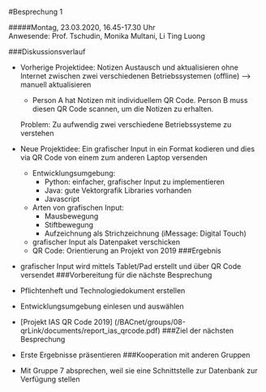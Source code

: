 #Besprechung 1

#####Montag, 23.03.2020, 16.45-17.30 Uhr  
Anwesende: Prof. Tschudin, Monika Multani, Li Ting Luong  

###Diskussionsverlauf
* Vorherige Projektidee: Notizen Austausch und aktualisieren ohne Internet zwischen zwei verschiedenen Betriebssystemen (offline) --> manuell aktualisieren
    * Person A hat Notizen mit individuellem QR Code. Person B muss diesen QR Code scannen, um die Notizen zu erhalten.
    
    Problem: Zu aufwendig zwei verschiedene Betriebssysteme zu verstehen
* Neue Projektidee: Ein grafischer Input in ein Format kodieren und dies via QR Code von einem zum anderen Laptop versenden  
    * Entwicklungsumgebung:
        * Python: einfacher, grafischer Input zu implementieren
        * Java: gute Vektorgrafik Libraries vorhanden
        * Javascript
    * Arten von grafischen Input:
        * Mausbewegung
        * Stiftbewegung
        * Aufzeichnung als Strichzeichnung (iMessage: Digital Touch)
    * grafischer Input als Datenpaket verschicken
    * QR Code: Orientierung an Projekt von 2019
###Ergebnis
 * grafischer Input wird mittels Tablet/Pad erstellt und über QR Code versendet
###Vorbereitung für die nächste Besprechung
* Pflichtenheft und Technologiedokument erstellen
* Entwicklungsumgebung einlesen und auswählen
* [Projekt IAS QR Code 2019] (/BACnet/groups/08-qrLink/documents/report_ias_qrcode.pdf)
###Ziel der nächsten Besprechung
* Erste Ergebnisse präsentieren
###Kooperation mit anderen Gruppen
* Mit Gruppe 7 absprechen, weil sie eine Schnittstelle zur Datenbank zur Verfügung stellen




